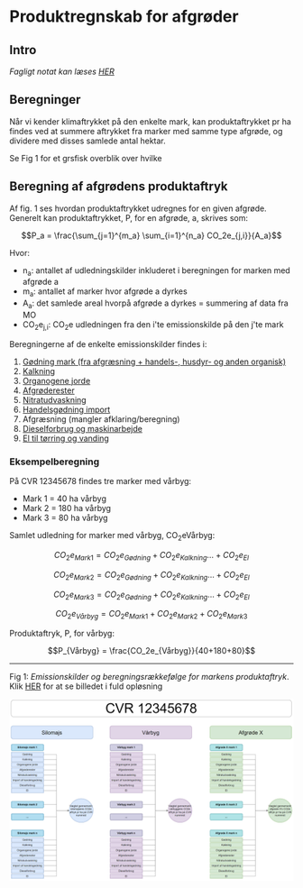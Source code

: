 # **Produktregnskab for afgrøder**

## **Intro**
_Fagligt notat kan læses [HER](https://seges.sharepoint.com/sites/GreenAction/Delte%20dokumenter/General/Produktregnearks/skh20220215_Datagrundlag_klimaregnskab_planteprodukter.docx?web=1)_

## **Beregninger**

Når vi kender klimaftrykket på den enkelte mark, kan produktaftrykket pr ha findes ved at summere aftrykket fra marker med samme type afgrøde, og dividere med disses samlede antal hektar. 

Se Fig 1 for et grsfisk overblik over hvilke

## **Beregning af afgrødens produktaftryk**
Af fig. 1 ses hvordan produktaftrykket udregnes for en given afgrøde. Generelt kan produktaftrykket, P, for en afgrøde, a, skrives som:

$$P_a = \frac{\sum_{j=1}^{m_a} \sum_{i=1}^{n_a} CO_2e_{j,i}}{A_a}$$

Hvor: 

* n<sub>a</sub>: antallet af udledningskilder inkluderet i beregningen for marken med afgrøde a
* m<sub>a</sub>: antallet af marker hvor afgrøde a dyrkes
* A<sub>a</sub>: det samlede areal hvorpå afgrøde a dyrkes = summering af data fra MO
* CO<sub>2</sub>e<sub>j,i</sub>: CO<sub>2</sub>e udledningen fra den i'te emissionskilde på den j'te mark

Beregningerne af de enkelte emissionskilder findes i:

1. [Gødning mark (fra afgræsning + handels-, husdyr- og anden organisk)](https://github.com/segesdk/ESGT_formler/blob/main/Marker/G%C3%B8dning_og_nitrifikationsh%C3%A6mmer.ipynb)
2. [Kalkning](https://github.com/segesdk/ESGT_formler/blob/main/Marker/Kalkning.ipynb)
3. [Organogene jorde](https://github.com/segesdk/ESGT_formler/blob/main/Marker/Organogene_jorde.ipynb)
4. [Afgrøderester](https://github.com/segesdk/ESGT_formler/blob/main/Marker/Afgr%C3%B8derester.ipynb)
5. [Nitratudvaskning](https://github.com/segesdk/ESGT_formler/blob/main/Marker/Nitratudvaskning.ipynb)
6. [Handelsgødning import](https://github.com/segesdk/ESGT_formler/blob/main/import/handelsg%C3%B8dning.md)
7. Afgræsning (mangler afklaring/beregning)
8. [Dieselforbrug og maskinarbejde](https://github.com/segesdk/ESGT_formler/blob/main/import/Diesel.md)
9. [El til tørring og vanding](https://github.com/segesdk/ESGT_formler/blob/main/import/el.md)

### **Eksempelberegning**

På CVR 12345678 findes tre marker med vårbyg:

* Mark 1 = 40 ha vårbyg
* Mark 2 = 180 ha vårbyg
* Mark 3 = 80 ha vårbyg

Samlet udledning for marker med vårbyg, CO<sub>2</sub>eVårbyg:

$$CO_2e_{Mark1} = CO_2e_{Gødning} + CO_2e_{Kalkning} \dots + CO_2e_{El} $$

$$CO_2e_{Mark2} = CO_2e_{Gødning} + CO_2e_{Kalkning} \dots + CO_2e_{El} $$

$$CO_2e_{Mark3} = CO_2e_{Gødning} + CO_2e_{Kalkning} \dots + CO_2e_{El} $$

$$CO_2e_{Vårbyg} = CO_2e_{Mark1} + CO_2e_{Mark2} + CO_2e_{Mark3} $$

Produktaftryk, P, for vårbyg:

$$P_{Vårbyg} = \frac{CO_2e_{Vårbyg}}{40+180+80}$$


---
Fig 1: _Emissionskilder og beregningsrækkefølge for markens produktaftryk_. Klik [HER](https://viewer.diagrams.net/?tags=%7B%7D&highlight=0000ff&edit=_blank&layers=1&nav=1&title=produktaftryk_mark_flowchart#R7Z1rc6M2FIZ%2FjaefNoMECPwxt71M99I2M9vtR2JkTIIhxTiX%2FvoKI%2BzYwhbtAkcimp3ZNQLb8jl6WOmV9DKxL5fPH%2FLgYfElC2kywVb4PLGvJhjbDkHsn7LkpSpBjuVWJVEeh7xsV3AT%2F0N5ocVL13FIV3sXFlmWFPHDfuEsS1M6K%2FbKgjzPnvYvm2fJ%2Frc%2BBBEVCm5mQSKW%2FhmHxaIq9bG3K%2F9I42hRfzMi0%2BrMMqgv5r9ktQjC7OlVkX09sS%2FzLCuqV8vnS5qU0avjUr3v%2FZGz24rlNC3avCFaoIubz3dXOX5%2FbRX0938Su3hHqk95DJI1%2F8HfJ5f25JxEBS3K8FMW1uUqjdlXnJcXbs66%2Be1LxE6tWMnlN0zLWM%2BL%2FOW%2BrFDO%2FloE5avq2vKa73%2Bwv9P1cpmXn7qJRvFSh5hVk2WTHVw8LeKC3jwEs%2FLME2tRrGxRLBN2hNjLYPVQpXgeP1P2qy7mWVq8D5ZxUraujzR5pEU8C%2FgJ3pYQ5seXWZLlrCCk82CdFOXnJXGUspIZiyBlpy5WRZ7d0%2FrCCbanxLMDUn5AnCSvyikKXeqxch4%2Bmhf0%2BWhe0DbbjBOaLSkLFbuEv8G3%2FDPMoeCUuLZ3xkuedo0O1Uws9hocLwx4Q4%2B2X7BrC%2BwFbw7%2FoWl4QtOYYLKJWxnNvRSSv9dZfeLdahP3srFg9%2BF5E6P6PHsVlf9%2B37Wi%2BjNZFauPra4QGkmerdOwTPqmJUgayrFsHc9vB3l0bSGP2LKELNreVMwi6SuJtiviFrIbHD%2FM8mKRRVkaJNe70otdrC12tLvmc5Y98Ajf0aJ44YQF6yI7iP8OPxaRhrizNs%2F%2BsDMstvnLD%2F5Nm4O%2FyoMztz68en598uqFH1W%2Fqvwpp7PFfnm2zmf0VIj4PbAI8ogWsnulmP6cJkERP%2B5XpPtEinfqDyVFF36Yxml0ghdLWV6mh7zY5cHhXc9tuOvh3njxDC8yXnwtePEFXn4NkvsRseIQaFamhhUJK46lAyt1LV%2Bx8i2PgjRjXfyyb3%2BX5SEdCTWe2CMblhoHCZE01ByECGtBDRaoOZ9HOe%2BU0ZyuykHlOKiZOtDU2IYaGTWOFtQ4AjVf4yIPinX4GKxG1D9zkA%2FNjBn7S5nRYuzviGP%2FT8sHlpuN7rqRW1nOklU0OkHAqf%2BThYPICAJSiLQQBBxRELiK6Yom8yy%2FzddjAYZAqwKOUQVkwLhaqAKuqApcJyOhZAqtArggKsD%2Fbfvt6eqSEi1UgLqWo56X8ZDfNB89LDEgCoBexGihALiiAjCumRnPwfC0gIz99aJFi7G%2FK479xzo34xECzw3IcF8vbrQY7rvicH%2BsszPe1ILnxoz6ZdwQLUb9RBz1f%2F00xvkZHzng1BCjAkip0UIFqGv59mZofBteGiBGGpBipIU0QERpYIRzND6B1weI0QekyAylD%2FC3%2FpbFm201vOEQX2g4U%2BTtf0r1G%2FgbD1rEtiY%2F0UhE7WEsM0C%2B37jDalAGEXKF%2BFY75RC2HZd4%2FolYt9gFtd1wWOYlSoLVir9e3dNitqgPjrL0ijqCD3K320QX5UEY0932ujRLq3tFwVp%2FltY3C1bLuCiDP7W6Sapv7Se0YUbPthrS6W0T30NCRdFhb6ubtQzyco%2Bk2O3%2Fme1toTWjFIsxFzLrEhd5tM4s%2F3LUD2DYb4mX3R9e03bZSMefDeK37nL0lw%2Bslbba%2Fr7YYZ8DYS3E1W01ZWjh8aPlui3XkvQIFoj4CgOIrYWKuq3mK0DOzs7GTwOxPGAasGUfuTcd87QI5rt5IXb44xdtbC3kBhY%2BvrVJg4EFG3b5odNNT5z9x47OPAUdLLAl6kmdeVicH7SaIYwstlk7nucu8mlZQj7hnSywBSJZaTXFiK22mhW%2FS0L9%2F7it6BDLJgejBh9SA%2B9ngS2zf0VOTdtBFzg1A5laABID7mqBLbOURUoMajsKgyYGieOwnpdPArID7m3B%2BvKGHSk7WBd2sMBOz0soAdkBd7jAyFhcyNlpu4wFnJ2BbS7gyIH3ucDIKANycnRRBhC02QUgSuBuFxgZuUCOki5yQcNylP6WUwJiA%2B55gZHRDKTYYF00AyxqBh0vewRkBdz5YtditFgGBLL0GGNdNIK6ouOex1HB%2FwJjs8tFzo0u%2BgAeyAQDkBkFXDAwNttc5Mzoogzgwa0wAOlRwAsD67VgG4geXcSAhiXbo53NUcERA8OsytZLE2i9mhuanob13L3aYsCxo4IvBraNRiBnRxeNoK7oG5zRUcEdA9tGOJDDpItwYA9pkQEIjgIeGRjm4ZmagTOcesDfeuCTgZArtJ6hjTJww9M5RzNlpIJVBrbFpxG%2FCWeFpoTAWyvghqdrivvh%2BvFXuLWoTUmLnFiU3e78gXKigsEChnkgp1YGC7j1EzmhO3oND%2BU8jhh%2BA4jBGy1gmGd3AoGii7zQ8BzOrq0W1ARCAa8FR%2FRaOH6T6rZvpmZOFOibNTxh87T%2FxSpOsmVwt6LpiIwvyMynt%2FOGLn1A%2Ffmsm9GSXSdWKdOL%2BrGffZhe3PCmMojZRZ2p47ntIIcHNoIK%2BFzUO6DNvOGJGHltOyfV3RCucyLqFv2tjxwGGLQHjAIWF47ok2qAOYzRVBdgRNPOfhZGgsAC725Rf5uB5USMkCaw1BUdcEUkCDbwxhb1Yz4NNidiZOuCzWnVoo%2BlkCDYwHta1M%2F6NNiciJGrCzaisNCvpwUENArYWbhGAJBDo4sA4IoCwMCLH0EogneycI0qIKdIF1XAFVWBHlc9ghADb2JBjDQgJYboIg0QURroekUiCCbw%2FhX1sz71WGUFsyqY6CIFEFEKGNf8jBLWFQREBtAMGV1kACLKAOOZoVHCtYKACACa4aKLAEBEAWCMczRKGFYQkDG%2FZuDoMuYn4ph%2FjLM0SnhVeGboLwXH02Xo74lD%2F369KiCwUcKmwjNSgBwbXaQAT5QC3sBMjRIOFZ7RB%2BQc6aIPeKI%2BMLK5GiXMKTwjEsiZGU4k4G89MKfYGllBGVN4ovowhmkgJTwpPNEEYbc%2FqqdNjygM59ZEvukRWZ49pTV4HW56PEiEAvsdPVEnENPQsQeFamlQwn7CBxER9LKfqPOmfC%2BuruhJqsTh76ioUsBxwgdRGIDY0EUp8EWloHPHCdVY6NNsgh3mWbnPfNf1ZfFZfMlCWl7xLw%3D%3D) for at se billedet i fuld opløsning

![Emissionskilder og beregningsrækkefølge for markens produktaftryk](produktaftryk_mark.PNG)









